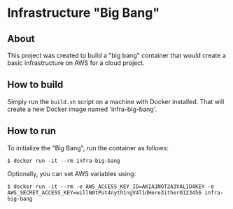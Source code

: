 # Infrastructure "Big Bang"

## About

This project was created to build a "big bang" container that would create a
basic infrastructure on AWS for a cloud project.

## How to build

Simply run the ```build.sh``` script on a machine with Docker installed. That
will create a new Docker image named 'infra-big-bang'.

## How to run

To initialize the "Big Bang", run the container as follows:

```$ docker run -it --rm infra-big-bang```

Optionally, you can set AWS variables using:

```$ docker run -it --rm -e AWS_ACCESS_KEY_ID=AKIA1NOT2A3VALID4KEY -e AWS_SECRET_ACCESS_KEY=willN0tPut4nyth1ngV4l1dHere3ither0123456 infra-big-bang```
